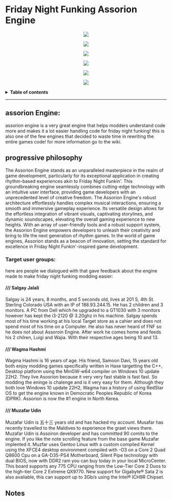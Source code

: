 # Friday Night Funking Assorion Engine

 <div align="center">
  
 <a href="#"><img src="https://img.shields.io/github/repo-size/Assorion/FNF-Assorion-Engine?style=social&color=06b59c"/></a>

 <a href="https://github.com/Assorion/FNF-Assorion-Engine/graphs/commit-activity"><img src="https://img.shields.io/github/commit-activity/m/Assorion/FNF-Assorion-Engine?style=social&color=06b59c"/></a> 

 <a href="https://github.com/Assorion/FNF-Assorion-Engine/releases"><img src="https://img.shields.io/github/v/release/Assorion/FNF-Assorion-Engine?style=social&color=06b59c"/></a>

 <a href="https://github.com/Assorion/FNF-Assorion-Engine/releases"><img src="https://img.shields.io/badge/Windows_Build-Released-blue?style=social&color=e1b100"/></a>

 <a href="https://github.com/Assorion/FNF-Assorion-Engine/releases"><img src="https://img.shields.io/badge/Linux_Build-Released-blue?style=social&color=e1b100"/></a>

 <a href="https://github.com/Assorion/FNF-Assorion-Engine/actions/workflows/HTML5.yml"><img src="https://img.shields.io/badge/Web_Build-Testing-blue?style=social&color=e1b100"/></a>  
 </div>

<details close>
  
**<summary>Table of contents</summary>**
**1.** <a href="#">assorion engine</a> 

**2.** <a href="#">progressive philosophy</a>  

**3.** <a href="#">target user groups</a>
-  <a href="https://github.com/Assorion/FNF-Assorion-Engine/blob/main/.github/shit.md#-salgay-jalali">salgay</a> 
- <a href="https://github.com/Assorion/FNF-Assorion-Engine/blob/main/.github/shit.md#-wagma-hashmi">wagma</a> 
- <a href="https://github.com/Assorion/FNF-Assorion-Engine/blob/main/.github/shit.md#-muzafar-udin">muzafar</a>

**4.** <a href="#">notes</a>  
</details>

-------------------------------------------------------------

## assorion Engine:
assorion engine is a very great engine that helps modders understand code more and makes it a lot easier handling code for friday night funking! this is also one of the few engines that decided to waste time in rewriting the entire games code! for more information go to the wiki.

## progressive philosophy 
The Assorion Engine stands as an unparalleled masterpiece in the realm of game development, particularly for its exceptional application in creating rhythm-based experiences akin to Friday Night Funkin'. This groundbreaking engine seamlessly combines cutting-edge technology with an intuitive user interface, providing game developers with an unprecedented level of creative freedom. The Assorion Engine's robust architecture effortlessly handles complex musical interactions, ensuring a smooth and immersive gameplay experience. Its versatile design allows for the effortless integration of vibrant visuals, captivating storylines, and dynamic soundscapes, elevating the overall gaming experience to new heights. With an array of user-friendly tools and a robust support system, the Assorion Engine empowers developers to unleash their creativity and bring to life the next generation of rhythm games. In the world of game engines, Assorion stands as a beacon of innovation, setting the standard for excellence in Friday Night Funkin'-inspired game development.

### Target user groups:
here are people we dialogued with that gave feedback about the engine made to make friday night funking modding easier:

#### **/// Salgay Jalali**

Salgay is 24 years, 8 months, and 5 seconds old, lives at 201 S, 4th St. Sterling Colorado USA with an IP of 188.93.244.15. He has 2 children and 3 monitors. A PC from Dell which he upgraded to a GT1030 with 3 monitors however has kept the i3-2120 @ 3.20ghz in his machine. Salgay spends most of his time working at his local Target store as a cahier and does not spend most of his time on a Computer. He also has never heard of FNF so he does not about Assoroin Engine. After work he comes home and feeds his 2 chilren, Luigi and Wajia. With their respective ages being 10 and 13.

#### **/// Wagma Hashmi**

Wagma Hashmi is 16 years of age. His friend, Samoon Davi, 15 years old both enjoy modding games specifically written in Haxe targetting the C++, Desktop platform using the MinGW-w64 compiler on Windows 10 update 22H2. They live Asosrion because it very very fast stable is fast fast. So modding the eninge is chalenge and is it very easy for them. Although they both love Windows 10 update 22H2, Wagma has a history of using RedStar OS to get the engine known in Democratic Peoples Republic of Korea (DPRK). Assorion is now the #1 engine in North Kerea.

#### **/// Muzafar Udin**

Muzafar Udin is 五十三 years old and has hacked my account. Musafar has recently travelled to the Maldives to experience the graet views there. Muzafar Udin is Assoiron developer and has committed 90 comits to the engine. If you like the note scrolling feature from the base game Muzafar implented it. Muzfar uses Gentoo Linux with a custom compiled Kernel using the XFCE4 desktop environment compiled with -O3 on a Core 2 Quad Q8600 Cpu on a GA-D35-PS4 Motherboard, Silent Pipe technology with dual BIOS, now with DDR2 ram you can buy today in your local MicroCenter. This board supports any 775 CPU ranging from the Low-Tier Core 2 Duos to the high-tier Core 2 Extreme QX9770. New support for Gigabyte® Sata 2 is also avaliable, this can support up to 3Gb/s using the Intel® ICH9R Chipset.

## Notes



